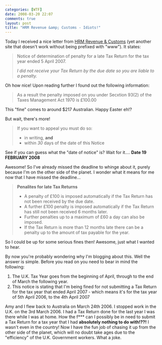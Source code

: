 ```yaml
---
categories: [WTF]
date: 2008-03-20 22:07
comments: true
layout: post
title: "HRM Revenue &amp; Customs - Idiots!"
---
```

Today I received a nice letter from <a href="http://www.hrm.gov.uk/">HRM Revenue & Customs</a> (yet another site that doesn't work without being prefixed with "www"). It states:
<blockquote><p>Notice of determination of penalty for a late Tax Return for the tax year ended 5 April 2007.

<em>I did not receive your Tax Return by the due date so you are liable to a penalty.</em></p></blockquote>
Oh how nice! Upon reading further I found out the following information:<blockquote><p>As a result the penalty imposed on you under Secxtion 93(2) of the Taxes Management Act 1970 is &pound;100.00</p></blockquote>This "fine" comes to around $217 Australian. Happy Easter eh!?

<!--more-->

But wait, there's more!<blockquote><p>If you want to appeal you must do so:<ul><li>in writing, <strong>and</strong></li><li>within <em>30</em> days of the date of this Notice</li></ul></p></blockquote>See if you can guess what the "date of notice" is? Wait for it.... <strong>Date 19 FEBRUARY 2008</strong>

Awesome! So I've already missed the deadline to whinge about it, purely because I'm on the other side of the planet. I wonder what it means for me now that I have missed the deadline...<blockquote><p><strong>Penalites for late Tax Returns</strong>

<ul><li>A penalty of &pound;100 is imposed automatically if the Tax Return has not been received by the due date.</li><li>A further &pound;100 penalty is imposed automatically if the Tax Return has still not been received 6 months later.</li><li>Further penalties up to a maximum of &pound;60 a day can also be imposed.</li><li>If the Tax Return is more than 12 months late there can be a penalty up to the amount of tax payable for the year.</li></ul></p></blockquote>

So I could be up for some serious fines then! Awesome, just what I wanted to hear.

By now you're probably wondering why I'm blogging about this. Well the answer is simple. Before you read on you need to bear in mind the following:<ol><li>The U.K. Tax Year goes from the beginning of April, through to the end of March the following year.</li><li>This notice is stating that I'm being fined for not submitting a Tax Return for the tax year that ended April 2007 - which means it's for the tax year of 5th April 2006, to the 4th April 2007</li></ol>

Amy and I flew back to Australia on March 24th 2006. I stopped work in the U.K. on the 3rd March 2006. I had a Tax Return done for the last year I was there while I was at home. How the f*** can I possibly be in need to submit a Tax Return for a tax year that I had <strong>absolutely nothing to do with!??!</strong> I wasn't even in the country! Now I have the fun job of chasing it up from the other side of the planet, which will no doubt take ages due to the "efficiency" of the U.K. Government workers. What a joke.
